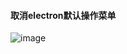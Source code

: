 #### 取消electron默认操作菜单

![image](https://github.com/chunmu/redbox/assets/images/electron-default-application-menu.png)